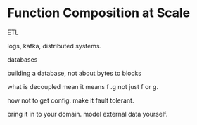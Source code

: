 

# Function Composition at Scale



ETL

logs, kafka, distributed systems.

databases


building a database, not about bytes to blocks


what is decoupled mean it means f .g not just f or g.



how not to get config. make it fault tolerant. 



bring it in to your domain. model external data yourself.
